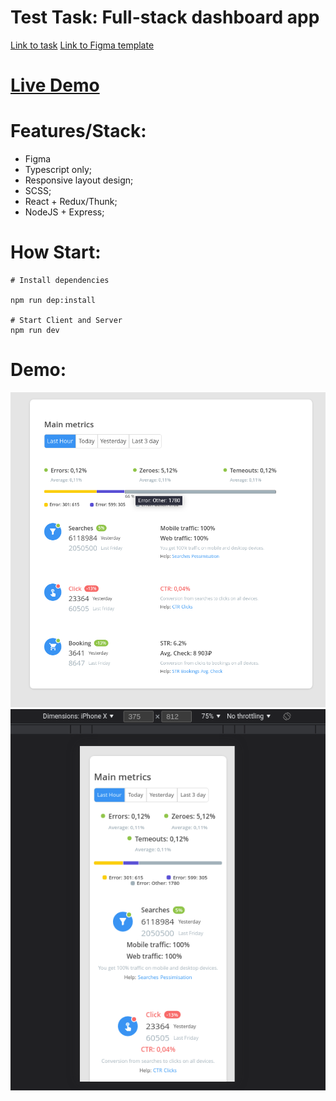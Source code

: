 # Test Task: Full-stack dashboard app 

[Link to task](https://github.com/KosyanMedia/test-tasks/tree/master/gates_team_fullstack)
[Link to Figma template](https://www.figma.com/file/D54loPQ2rStAOTsH1vzWH5rs/Notifications)

# [Live Demo](https://test-task-fullstack-dashboard.netlify.app/)

# Features/Stack: 

- Figma
- Typescript only;
- Responsive layout design;
- SCSS;
- React + Redux/Thunk;
- NodeJS + Express;

# How Start:

```shell
# Install dependencies

npm run dep:install

# Start Client and Server
npm run dev
```

# Demo:

![demo1.png](https://github.com/AndrewDrewDev/test-task-fullstack-dashboard/blob/main/demo-img/demo1.png?raw=true)
![demo2.png](https://github.com/AndrewDrewDev/test-task-fullstack-dashboard/blob/main/demo-img/demo2.png?raw=true)



